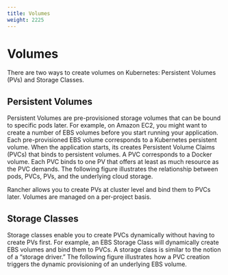 ```yaml
---
title: Volumes
weight: 2225
---
```


# Volumes

There are two ways to create volumes on Kubernetes: Persistent Volumes (PVs) and Storage Classes.

## Persistent Volumes

Persistent Volumes are pre-provisioned storage volumes that can be bound to specific pods later. For example, on Amazon EC2, you might want to create a number of EBS volumes before you start running your application. Each pre-provisioned EBS volume corresponds to a Kubernetes persistent volume. When the application starts, its creates Persistent Volume Claims (PVCs) that binds to persistent volumes. A PVC corresponds to a Docker volume. Each PVC binds to one PV that offers at least as much resource as the PVC demands. The following figure illustrates the relationship between pods, PVCs, PVs, and the underlying cloud storage.

Rancher allows you to create PVs at cluster level and bind them to PVCs later. Volumes are managed on a per-project basis.

## Storage Classes

Storage classes enable you to create PVCs dynamically without having to create PVs first. For example, an EBS Storage Class will dynamically create EBS volumes and bind them to PVCs. A storage class is similar to the notion of a “storage driver.” The following figure illustrates how a PVC creation triggers the dynamic provisioning of an underlying EBS volume.
